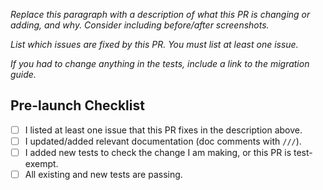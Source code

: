 *Replace this paragraph with a description of what this PR is changing or adding, and why. Consider including before/after screenshots.*

*List which issues are fixed by this PR. You must list at least one issue.*

*If you had to change anything in the tests, include a link to the migration guide.*

## Pre-launch Checklist

- [ ] I listed at least one issue that this PR fixes in the description above.
- [ ] I updated/added relevant documentation (doc comments with `///`).
- [ ] I added new tests to check the change I am making, or this PR is test-exempt.
- [ ] All existing and new tests are passing.
